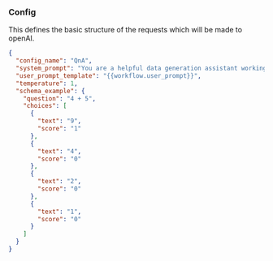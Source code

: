 ### Config

This defines the basic structure of the requests which will be made to openAI.

```json
{
  "config_name": "QnA",
  "system_prompt": "You are a helpful data generation assistant working as a teacher. You are an expert in this field. Don't Hallucinate",
  "user_prompt_template": "{{workflow.user_prompt}}",
  "temperature": 1,
  "schema_example": {
    "question": "4 + 5",
    "choices": [
      {
        "text": "9",
        "score": "1"
      },
      {
        "text": "4",
        "score": "0"
      },
      {
        "text": "2",
        "score": "0"
      },
      {
        "text": "1",
        "score": "0"
      }
    ]
  }
}
```
